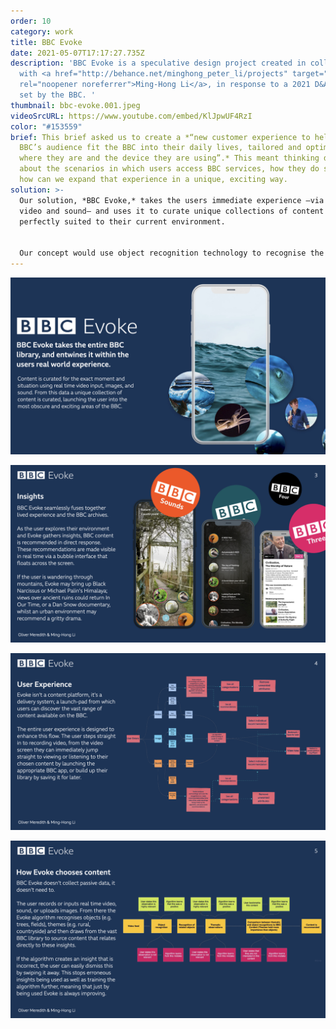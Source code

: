 ```yaml
---
order: 10
category: work
title: BBC Evoke
date: 2021-05-07T17:17:27.735Z
description: 'BBC Evoke is a speculative design project created in collaboration
  with <a href="http://behance.net/minghong_peter_li/projects" target="_blank"
  rel="noopener noreferrer">Ming-Hong Li</a>, in response to a 2021 D&AD brief
  set by the BBC. '
thumbnail: bbc-evoke.001.jpeg
videoSrcURL: https://www.youtube.com/embed/KlJpwUF4RzI
color: "#153559"
brief: This brief asked us to create a *“new customer experience to help the
  BBC’s audience fit the BBC into their daily lives, tailored and optimised to
  where they are and the device they are using”.* This meant thinking deeply
  about the scenarios in which users access BBC services, how they do so, and
  how can we expand that experience in a unique, exciting way.
solution: >-
  Our solution, *BBC Evoke,* takes the users immediate experience —via real-time
  video and sound— and uses it to curate unique collections of content that are
  perfectly suited to their current environment. 


  Our concept would use object recognition technology to recognise the users' environment and select BBC content that relates specifically to those observations. This experience is transparent, the user is always given feedback on how their content is being curated, avoiding the need for intrusive data collection.
---
```

![BBC Evoke introduction](bbc-evoke.002.jpeg "BBC Evoke introduction")

![BBC Evoke research insights](bbc-evoke.003.jpeg "BBC Evoke research insights")

![BBC Evoke user experience](bbc-evoke.004.jpeg "BBC Evoke user experience")

![A diagram explaining how BBC Evoke uses data](bbc-evoke.005.jpeg "A diagram explaining how BBC Evoke uses data")